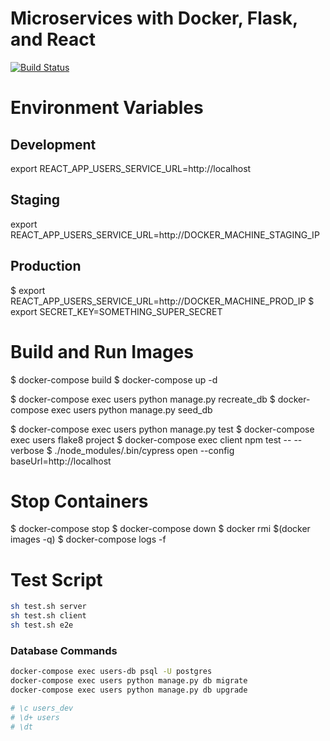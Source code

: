 # Microservices with Docker, Flask, and React

[![Build Status](https://travis-ci.com/icruzr93/microservices-ulearning.svg?token=yymzpcbz5E6PUXJj9jfT&branch=master)](https://travis-ci.com/icruzr93/microservices-ulearning)

# Environment Variables

## Development
export REACT_APP_USERS_SERVICE_URL=http://localhost

## Staging
export REACT_APP_USERS_SERVICE_URL=http://DOCKER_MACHINE_STAGING_IP

## Production
$ export REACT_APP_USERS_SERVICE_URL=http://DOCKER_MACHINE_PROD_IP
$ export SECRET_KEY=SOMETHING_SUPER_SECRET

# Build and Run Images

$ docker-compose build
$ docker-compose up -d

$ docker-compose exec users python manage.py recreate_db
$ docker-compose exec users python manage.py seed_db

$ docker-compose exec users python manage.py test
$ docker-compose exec users flake8 project
$ docker-compose exec client npm test -- --verbose
$ ./node_modules/.bin/cypress open --config baseUrl=http://localhost

# Stop Containers

$ docker-compose stop
$ docker-compose down
$ docker rmi $(docker images -q)
$ docker-compose logs -f

# Test Script

```sh
sh test.sh server
sh test.sh client
sh test.sh e2e
```

### Database Commands

```sh
docker-compose exec users-db psql -U postgres
docker-compose exec users python manage.py db migrate
docker-compose exec users python manage.py db upgrade
```

```sh
# \c users_dev
# \d+ users
# \dt
```
